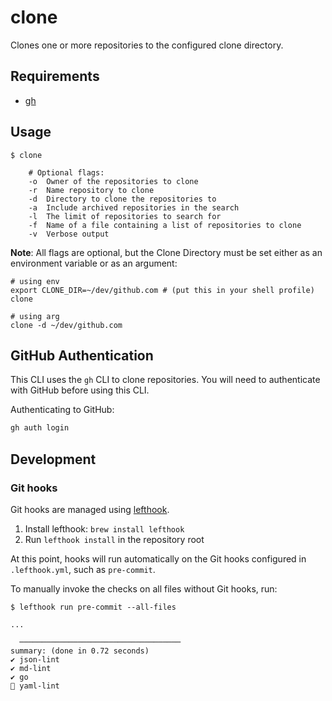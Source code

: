 # clone

Clones one or more repositories to the configured clone directory.

## Requirements

- [gh](https://cli.github.com/)

## Usage

```shell
$ clone 

    # Optional flags:
    -o  Owner of the repositories to clone
    -r  Name repository to clone
    -d  Directory to clone the repositories to
    -a  Include archived repositories in the search
    -l  The limit of repositories to search for
    -f  Name of a file containing a list of repositories to clone
    -v  Verbose output
```

**Note**: All flags are optional, but the Clone Directory must be set either as an environment variable or as an argument:

```shell
# using env 
export CLONE_DIR=~/dev/github.com # (put this in your shell profile)
clone

# using arg
clone -d ~/dev/github.com
```

## GitHub Authentication

This CLI uses the `gh` CLI to clone repositories. You will need to authenticate with GitHub before using this CLI.

Authenticating to GitHub:

```bash
gh auth login
```

## Development

### Git hooks

Git hooks are managed using [lefthook](https://github.com/evilmartians/lefthook).

1. Install lefthook: `brew install lefthook`
2. Run `lefthook install` in the repository root

At this point, hooks will run automatically on the Git hooks configured in `.lefthook.yml`, such as `pre-commit`.

To manually invoke the checks on all files without Git hooks, run:

```shell
$ lefthook run pre-commit --all-files

...

  ────────────────────────────────────
summary: (done in 0.72 seconds)
✔️ json-lint
✔️ md-lint
✔️ go
🥊 yaml-lint
```
